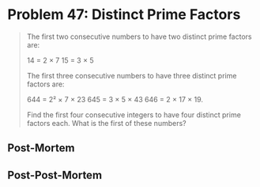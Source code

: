 # Problem 47: Distinct Prime Factors

> The first two consecutive numbers to have two distinct prime factors are:
>
> 14 = 2 × 7
> 15 = 3 × 5
>
> The first three consecutive numbers to have three distinct prime factors are:
>
> 644 = 2² × 7 × 23
> 645 = 3 × 5 × 43
> 646 = 2 × 17 × 19.
>
> Find the first four consecutive integers to have four distinct prime factors each. What is the first of these numbers?

## Post-Mortem

## Post-Post-Mortem
